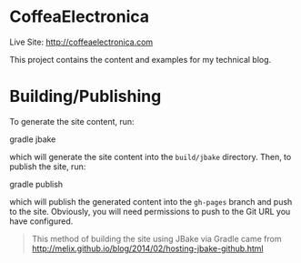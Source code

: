 # CoffeaElectronica

Live Site: http://coffeaelectronica.com

This project contains the content and examples for my technical blog.

# Building/Publishing

To generate the site content, run:

  gradle jbake

which will generate the site content into the `build/jbake` directory. Then, to publish the site, run:

  gradle publish

which will publish the generated content into the `gh-pages` branch and push to the site. Obviously, you will need permissions to push to the Git URL you have configured.

> This method of building the site using JBake via Gradle came from http://melix.github.io/blog/2014/02/hosting-jbake-github.html
